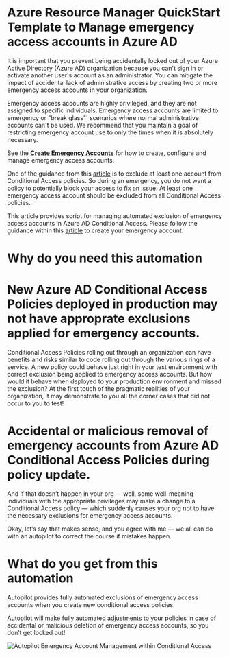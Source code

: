 # Azure Resource Manager QuickStart Template to Manage emergency access accounts in Azure AD

It is important that you prevent being accidentally locked out of your Azure Active Directory (Azure AD) organization because you can't sign in or activate another user's account as an administrator. You can mitigate the impact of accidental lack of administrative access by creating two or more emergency access accounts in your organization.

Emergency access accounts are highly privileged, and they are not assigned to specific individuals. Emergency access accounts are limited to emergency or "break glass"' scenarios where normal administrative accounts can't be used. We recommend that you maintain a goal of restricting emergency account use to only the times when it is absolutely necessary.

See the [**Create Emergency Accounts**](https://docs.microsoft.com/en-us/azure/active-directory/users-groups-roles/directory-emergency-access) for how to create, configure and manage emergency access accounts. 

One of the guidance from this [article](https://docs.microsoft.com/en-us/azure/active-directory/users-groups-roles/directory-emergency-access) is to exclude at least one account from Conditional Access policies. So during an emergency, you do not want a policy to potentially block your access to fix an issue. At least one emergency access account should be excluded from all Conditional Access policies. 

This article provides script for managing automated exclusion of emergency access accounts in Azure AD Conditional Access. Please follow the guidance within this [article](https://docs.microsoft.com/en-us/azure/active-directory/users-groups-roles/directory-emergency-access) to create your emergency account.

# Why do you need this automation

# New Azure AD Conditional Access Policies deployed in production may not have approprate exclusions applied for emergency accounts.

Conditional Access Policies rolling out through an organization can have benefits and risks similar to code rolling out through the various rings of a service. A new policy could behave just right in your test environment with correct exclusion being applied to emergency access accounts. But how would it behave when deployed to your production environment and missed the exclusion? At the first touch of the pragmatic realities of your organization, it may demonstrate to you all the corner cases that did not occur to you to test!

# Accidental or malicious removal of emergency accounts from Azure AD Conditional Access Policies during policy update.

And if that doesn’t happen in your org — well, some well-meaning individuals with the appropriate privileges may make a change to a Conditional Access policy — which suddenly causes your org not to have the necessary exclusions for emergency access accounts. 

Okay, let’s say that makes sense, and you agree with me — we all can do with an autopilot to correct the course if mistakes happen. 

# What do you get from this automation

Autopilot provides fully automated exclusions of emergency access accounts when you create new conditional access policies. 

Autopilot will make fully automated adjustments to your policies in case of accidental or malicious deletion of emergency access accounts, so you don’t get locked out!	

![Autopilot Emergency Account Management within Conditional Access](/images/AutoPilotEmergencyAccounts.PNG)



